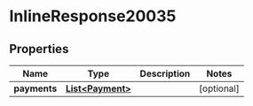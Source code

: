 
# InlineResponse20035

## Properties
Name | Type | Description | Notes
------------ | ------------- | ------------- | -------------
**payments** | [**List&lt;Payment&gt;**](Payment.md) |  |  [optional]



